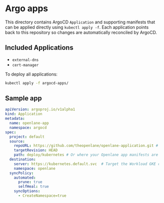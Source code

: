 # Argo apps

This directory contains ArgoCD `Application` and supporting manifests that can be
applied directly using `kubectl apply -f`.
Each application points back to this repository so changes are automatically
reconciled by ArgoCD.

## Included Applications

- `external-dns`
- `cert-manager`

To deploy all applications:

```bash
kubectl apply -f argocd-apps/
```

## Sample app

```yaml
apiVersion: argoproj.io/v1alpha1
kind: Application
metadata:
  name: openlane-app
  namespace: argocd
spec:
  project: default
  source:
    repoURL: https://github.com/theopenlane/openlane-application.git # Replace with actual Openlane app repo
    targetRevision: HEAD
    path: deploy/kubernetes # Or where your Openlane app manifests are
  destination:
    server: https://kubernetes.default.svc  # Target the Workload GKE cluster (assuming Config Controller has access)
    namespace: openlane
  syncPolicy:
    automated:
      prune: true
      selfHeal: true
    syncOptions:
      - CreateNamespace=true
```
